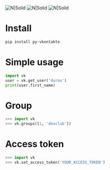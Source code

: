 ![N|Solid](https://img.shields.io/pypi/l/py-vkontakte.svg) ![N|Solid](https://img.shields.io/pypi/wheel/py-vkontakte.svg) ![N|Solid](https://img.shields.io/pypi/pyversions/py-vkontakte.svg)

# Install

```sh
pip install py-vkontakte
```

# Simple usage

```python
import vk
user = vk.get_user('durov')
print(user.first_name)
```

# Group

```python
>>> import vk
>>> vk.groups([1, 'devclub'])
```

# Access token

```python
>>> import vk
>>> vk.set_access_token('YOUR_ACCESS_TOKEN')
```
